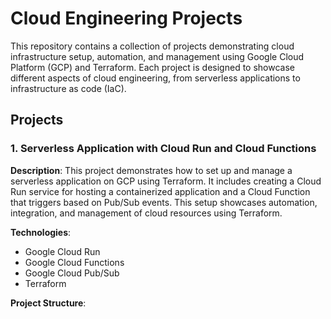 # Cloud Engineering Projects

This repository contains a collection of projects demonstrating cloud infrastructure setup, automation, and management using Google Cloud Platform (GCP) and Terraform. Each project is designed to showcase different aspects of cloud engineering, from serverless applications to infrastructure as code (IaC).

## Projects

### 1. Serverless Application with Cloud Run and Cloud Functions

**Description**: This project demonstrates how to set up and manage a serverless application on GCP using Terraform. It includes creating a Cloud Run service for hosting a containerized application and a Cloud Function that triggers based on Pub/Sub events. This setup showcases automation, integration, and management of cloud resources using Terraform.

**Technologies**:
- Google Cloud Run
- Google Cloud Functions
- Google Cloud Pub/Sub
- Terraform

**Project Structure**:
